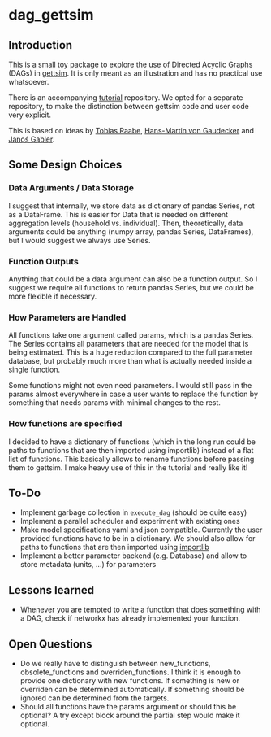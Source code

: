 # dag_gettsim

## Introduction

This is a small toy package to explore the use of Directed Acyclic Graphs (DAGs) in [gettsim](https://github.com/iza-institute-of-labor-economics/gettsim). It is only meant as an illustration and has no practical use whatsoever.

There is an accompanying [tutorial](https://github.com/janosg/dag_gettsim_tutorial) repository. We opted for a separate repository, to make the distinction between gettsim code and user code very explicit.

This is based on ideas by [Tobias Raabe](https://github.com/tobiasraabe), [Hans-Martin von Gaudecker](https://github.com/hmgaudecker) and [Janoś Gabler](https://github.com/janosg).

## Some Design Choices


### Data Arguments / Data Storage

I suggest that internally, we store data as dictionary of pandas Series, not as a DataFrame. This is easier for Data that is needed on different aggregation levels (household vs. individual). Then, theoretically, data arguments could be anything (numpy array, pandas Series, DataFrames), but I would suggest we always use Series.

### Function Outputs

Anything that could be a data argument can also be a function output. So I suggest we require all functions to return pandas Series, but we could be more flexible if necessary.

### How Parameters are Handled

All functions take one argument called params, which is a pandas Series. The Series contains all parameters that are needed for the model that is being estimated. This is a huge reduction compared to the full parameter database, but probably much more than what is actually needed inside a single function.

Some functions might not even need parameters. I would still pass in the params almost everywhere in case a user wants to replace the function by something that needs params with minimal changes to the rest.

### How functions are specified

I decided to have a dictionary of functions (which in the long run could be paths to functions that are then imported using importlib) instead of a flat list of functions. This basically allows to rename functions before passing them to gettsim. I make heavy use of this in the tutorial and really like it!

## To-Do

- Implement garbage collection in `execute_dag` (should be quite easy)
- Implement a parallel scheduler and experiment with existing ones
- Make model specifications yaml and json compatible. Currently the user provided functions have to be in a dictionary. We should also allow for paths to functions that are then imported using [importlib](https://docs.python.org/3/library/importlib.html)
- Implement a better parameter backend (e.g. Database) and allow to store metadata (units, ...) for parameters

## Lessons learned

- Whenever you are tempted to write a function that does something with a DAG, check if networkx has already implemented your function.

## Open Questions

- Do we really have to distinguish between new_functions, obsolete_functions and overriden_functions. I think it is enough to provide one dictionary with new functions. If something is new or overriden can be determined automatically. If something should be ignored can be determined from the targets.
- Should all functions have the params argument or should this be optional? A try except block around the partial step would make it optional.

